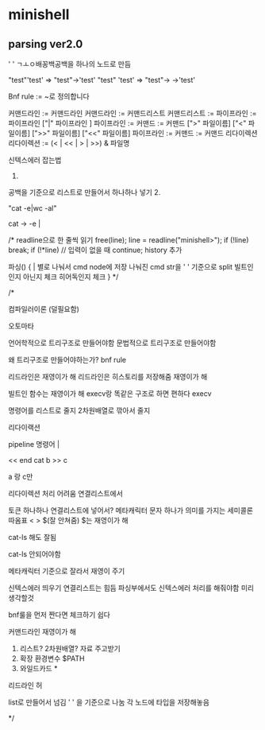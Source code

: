 # minishell

## parsing ver2.0
' ' ㄱㅗㅇ배꽁백공백을 하나의 노드로 만듬

"test"'test' => "test"->'test'
"test" 'test' => "test"-> ->'test'


Bnf rule
:= ~로 정의합니다

커맨드라인 := 커맨드라인
커맨드라인 := 커맨드리스트
커맨드리스트 := 파이프라인 := 파이프라인 ["|" 파이프라인 ]
파이프라인 := 커맨드 := 커맨드 [">" 파일이름] ["<" 파일이름] [">>" 파일이름] ["<<" 파일이름]
파이프라인 := 커맨드 := 커맨드 리다이렉션 
리다이렉션 := (< | << | > | >>) & 파일명

신텍스에러 잡는법 



1. 
공백을 기준으로 리스트로 만들어서 하나하나 넣기
2. 

"cat -e|wc -al"

cat -> -e | 


/*
readline으로 한 줄씩 읽기
free(line);
line = readline("minishell>");
if (!line)
    break;
if (!*line) // 입력이 없을 때
    continue;
history 추가

파싱()
{
    | 별로  나눠서 cmd node에 저장
    나눠진 cmd str을 ' ' 기준으로 split
    빌트인인지 아닌지 체크
    히어독인지 체크
}
*/


/*

컴파일러이론 (덜필요함)


오토마타

언어학적으로 트리구조로 만들어야함
문법적으로 트리구조로 만들어야함

왜 트리구조로 만들어야하는가?
bnf rule


리드라인은 재영이가 해
리드라인은 히스토리를 저장해줌 재영이가 해

빌트인 함수는 재영이가 해 execv랑 똑같은 구조로 하면 편하다
execv



명령어를 리스트로 줄지 2차원배열로 깎아서 줄지

리다이랙션


pipeline 
명령어 |



<< end cat <a > b >> c

a 랑 c만

리다이렉션 처리 어려움 연결리스트에서

토큰 하나하나 연결리스트에 넣어서? 
메타캐릭터 문자 하나가 의미를 가지는 세미콜론 따옴표  < > $(잘 안쳐줌)
$는 재영이가 해

cat-ls 해도 잘됨

cat-ls 안되어야함

메타캐릭터 기준으로 잘라서 재영이 주기



신텍스에러 띄우기
연결리스트는 힘듬
파싱부에서도 신텍스에러 처리를 해줘야함
미리 생각할것

bnf룰을 먼저 짠다면 체크하기 쉽다

커맨드라인 재영이가 해



1. 리스트? 2차원배열?  자료 주고받기
2. 확장 환경변수 $PATH 
3. 와일드카드 *



리드라인
허


list로 만들어서 넘김
' ' 을 기준으로 나눔
각 노드에 타입을 저장해놓음


*/
